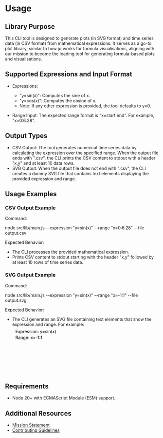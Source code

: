 # Usage

## Library Purpose
This CLI tool is designed to generate plots (in SVG format) and time series data (in CSV format) from mathematical expressions. It serves as a go-to plot library, similar to how jq works for formula visualisations, aligning with our mission to become the leading tool for generating formula-based plots and visualisations.

## Supported Expressions and Input Format
- Expressions:
  - "y=sin(x)": Computes the sine of x.
  - "y=cos(x)": Computes the cosine of x.
  - Note: If any other expression is provided, the tool defaults to y=0.

- Range Input: The expected range format is "x=start:end". For example, "x=0:6.28".

## Output Types
- CSV Output: The tool generates numerical time series data by calculating the expression over the specified range. When the output file ends with ".csv", the CLI prints the CSV content to stdout with a header "x,y" and at least 10 data rows.
- SVG Output: When the output file does not end with ".csv", the CLI creates a dummy SVG file that contains text elements displaying the provided expression and range.

## Usage Examples

### CSV Output Example
Command:

  node src/lib/main.js --expression "y=sin(x)" --range "x=0:6.28" --file output.csv

Expected Behavior:
- The CLI processes the provided mathematical expression.
- Prints CSV content to stdout starting with the header "x,y" followed by at least 10 rows of time series data.

### SVG Output Example
Command:

  node src/lib/main.js --expression "y=sin(x)" --range "x=-1:1" --file output.svg

Expected Behavior:
- The CLI generates an SVG file containing text elements that show the expression and range. For example:
  <svg><text x='10' y='20'>Expression: y=sin(x)</text><text x='10' y='40'>Range: x=-1:1</text></svg>

## Requirements
- Node 20+ with ECMAScript Module (ESM) support.

## Additional Resources
- [Mission Statement](../MISSION.md)
- [Contributing Guidelines](../CONTRIBUTING.md)
